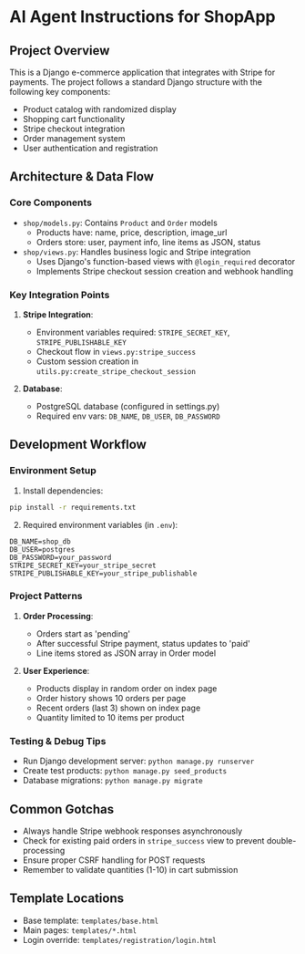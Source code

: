 # AI Agent Instructions for ShopApp

## Project Overview
This is a Django e-commerce application that integrates with Stripe for payments. The project follows a standard Django structure with the following key components:

- Product catalog with randomized display
- Shopping cart functionality
- Stripe checkout integration
- Order management system
- User authentication and registration

## Architecture & Data Flow

### Core Components
- `shop/models.py`: Contains `Product` and `Order` models
  - Products have: name, price, description, image_url
  - Orders store: user, payment info, line items as JSON, status
- `shop/views.py`: Handles business logic and Stripe integration
  - Uses Django's function-based views with `@login_required` decorator
  - Implements Stripe checkout session creation and webhook handling

### Key Integration Points
1. **Stripe Integration**:
   - Environment variables required: `STRIPE_SECRET_KEY`, `STRIPE_PUBLISHABLE_KEY`
   - Checkout flow in `views.py:stripe_success`
   - Custom session creation in `utils.py:create_stripe_checkout_session`

2. **Database**:
   - PostgreSQL database (configured in settings.py)
   - Required env vars: `DB_NAME`, `DB_USER`, `DB_PASSWORD`

## Development Workflow

### Environment Setup
1. Install dependencies:
```bash
pip install -r requirements.txt
```

2. Required environment variables (in `.env`):
```
DB_NAME=shop_db
DB_USER=postgres
DB_PASSWORD=your_password
STRIPE_SECRET_KEY=your_stripe_secret
STRIPE_PUBLISHABLE_KEY=your_stripe_publishable
```

### Project Patterns

1. **Order Processing**:
   - Orders start as 'pending'
   - After successful Stripe payment, status updates to 'paid'
   - Line items stored as JSON array in Order model

2. **User Experience**:
   - Products display in random order on index page
   - Order history shows 10 orders per page
   - Recent orders (last 3) shown on index page
   - Quantity limited to 10 items per product

### Testing & Debug Tips
- Run Django development server: `python manage.py runserver`
- Create test products: `python manage.py seed_products`
- Database migrations: `python manage.py migrate`

## Common Gotchas
- Always handle Stripe webhook responses asynchronously
- Check for existing paid orders in `stripe_success` view to prevent double-processing
- Ensure proper CSRF handling for POST requests
- Remember to validate quantities (1-10) in cart submission

## Template Locations
- Base template: `templates/base.html`
- Main pages: `templates/*.html`
- Login override: `templates/registration/login.html`